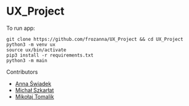 # UX_Project

To run app:
```
git clone https://github.com/frozanna/UX_Project && cd UX_Project
python3 -m venv ux
source ux/bin/activate
pip3 install -r requirements.txt
python3 -m main
```

Contributors
- [Anna Świadek](https://github.com/frozanna)
- [Michał Szkarłat](https://github.com/mikiisz)
- [Mikołaj Tomalik](https://github.com/tomalikem)
